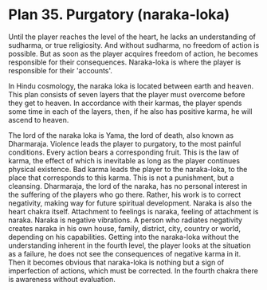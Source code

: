 # Plan 35. Purgatory (naraka-loka)

Until the player reaches the level of the heart, he lacks an understanding of sudharma, or true religiosity. And without sudharma, no freedom of action is possible. But as soon as the player acquires freedom of action, he becomes responsible for their consequences. Naraka-loka is where the player is responsible for their 'accounts'.

In Hindu cosmology, the naraka loka is located between earth and heaven. This plan consists of seven layers that the player must overcome before they get to heaven. In accordance with their karmas, the player spends some time in each of the layers, then, if he also has positive karma, he will ascend to heaven.

The lord of the naraka loka is Yama, the lord of death, also known as Dharmaraja. Violence leads the player to purgatory, to the most painful conditions. Every action bears a corresponding fruit. This is the law of karma, the effect of which is inevitable as long as the player continues physical existence. Bad karma leads the player to the naraka-loka, to the place that corresponds to this karma. This is not a punishment, but a cleansing. Dharmaraja, the lord of the naraka, has no personal interest in the suffering of the players who go there. Rather, his work is to correct negativity, making way for future spiritual development. Naraka is also the heart chakra itself. Attachment to feelings is naraka, feeling of attachment is naraka. Naraka is negative vibrations. A person who radiates negativity creates naraka in his own house, family, district, city, country or world, depending on his capabilities. Getting into the naraka-loka without the understanding inherent in the fourth level, the player looks at the situation as a failure, he does not see the consequences of negative karma in it. Then it becomes obvious that naraka-loka is nothing but a sign of imperfection of actions, which must be corrected. In the fourth chakra there is awareness without evaluation.

